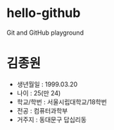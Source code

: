 # hello-github
Git and GitHub playground

# 김종원
- 생년월일 : 1999.03.20
- 나이 : 25(만 24)
- 학교/학번 : 서울시립대학교/18학번
- 전공 : 컴퓨터과학부
- 거주지 : 동대문구 답십리동
